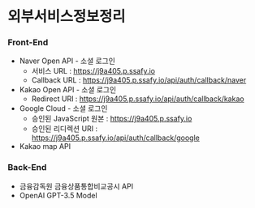 # 외부서비스정보정리

### Front-End

- Naver Open API - 소셜 로그인
    - 서비스 URL : https://j9a405.p.ssafy.io
    - Callback URL : https://j9a405.p.ssafy.io/api/auth/callback/naver
- Kakao Open API - 소셜 로그인
    - Redirect URI :  https://j9a405.p.ssafy.io/api/auth/callback/kakao
- Google Cloud - 소셜 로그인
    - 승인된 JavaScript 원본 : https://j9a405.p.ssafy.io
    - 승인된 리디렉션 URI : https://j9a405.p.ssafy.io/api/auth/callback/google
- Kakao map API

### Back-End

- 금융감독원 금융상품통합비교공시 API
- OpenAI GPT-3.5 Model